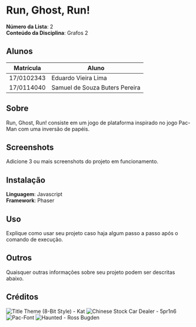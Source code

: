 # Run, Ghost, Run!

**Número da Lista**: 2<br>
**Conteúdo da Disciplina**: Grafos 2<br>

## Alunos
|Matrícula | Aluno |
| -- | -- |
| 17/0102343  |  Eduardo Vieira Lima |
| 17/0114040  |  Samuel de Souza Buters Pereira |

## Sobre 
Run, Ghost, Run! consiste em um jogo de plataforma inspirado no jogo Pac-Man com uma inversão de papéis.

## Screenshots
Adicione 3 ou mais screenshots do projeto em funcionamento.

## Instalação 
**Linguagem**: Javascript<br>
**Framework**: Phaser<br>

## Uso 
Explique como usar seu projeto caso haja algum passo a passo após o comando de execução.

## Outros 
Quaisquer outras informações sobre seu projeto podem ser descritas abaixo.

## Créditos
![Title Theme (8-Bit Style) - Kat](https://opengameart.org/content/title-theme-8-bit-style)
![Chinese Stock Car Dealer - 5pr1n6](https://opengameart.org/content/chinese-stock-car-dealer)
![Pac-Font](https://www.dafont.com/pt/pacfont.font)
![Haunted - Ross Bugden](https://www.youtube.com/watch?v=ZOrxwqvfD2E)